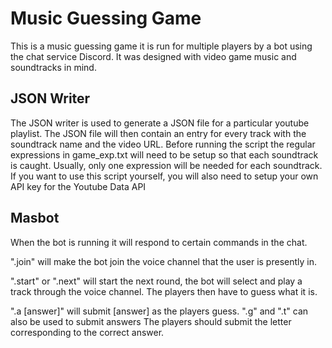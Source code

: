 # Music Guessing Game
This is a music guessing game it is run for multiple players by a bot using the chat service Discord.
It was designed with video game music and soundtracks in mind.
## JSON Writer
The JSON writer is used to generate a JSON file for a particular youtube playlist. The JSON file will then contain an entry for every track with the soundtrack name and the video URL.
Before running the script the regular expressions in game_exp.txt will need to be setup so that each soundtrack is caught. Usually, only one expression will be needed for each soundtrack.
If you want to use this script yourself, you will also need to setup your own API key for the Youtube Data API
## Masbot 
When the bot is running it will respond to certain commands in the chat.

".join" will make the bot join the voice channel that the user is presently in.

".start" or ".next" will start the next round, the bot will select and play a track through the voice channel. The players then have to guess what it is.

".a [answer]" will submit [answer] as the players guess.
".g" and ".t" can also be used to submit answers
The players should submit the letter corresponding to the correct answer.